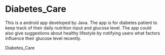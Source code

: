 Diabetes_Care
=============

This is a android app developed by Java. The app is for diabetes patient to keep track of their daily 
nutrition input and glucose level. The app could also give suggestions about healthy lifestyle by 
notifying users what factors influence their glucose level recently. 


Diabetes_Care
